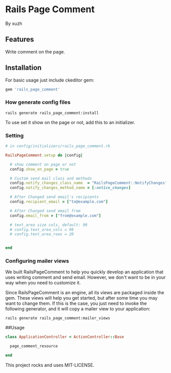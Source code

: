 # Rails Page Comment

By xuzh

## Features

Write comment on the page.

## Installation

For basic usage just include ckeditor gem:

```ruby
gem 'rails_page_comment'
```


### How generate config files


`rails generate rails_page_comment:install`


To use set it show on the page or not, add this to an initializer.

### Setting

```ruby
# in config/initializers/rails_page_comment.rb

RailsPageComment.setup do |config|

  # show comment on page or not
  config.show_on_page = true

  # Custom send mail class and methods
  config.notify_changes_class_name  = "RailsPageComment::NotifyChanges"
  config.notify_changes_method_name = [:notice_changes]

  # After Changed send email's recipients
  config.recipient_email = ["to@example.com"]

  # After Changed send email from
  config.email_from = ["from@example.com"]

  # text_area size cols, default: 90
  # config.text_area_cols = 90
  # config.text_area_rows = 20


end
```

### Configuring mailer views

We built RailsPageComment to help you quickly develop an application that uses writing comment and send email. However, we don't want to be in your way when you need to customize it.

Since RailsPageComment is an engine, all its views are packaged inside the gem. These views will help you get started, but after some time you may want to change them. If this is the case, you just need to invoke the following generator, and it will copy a mailer view to your application:

```console
rails generate rails_page_comment:mailer_views
```

##Usage

```ruby
class ApplicationController < ActionController::Base

  page_comment_resource

end
```

This project rocks and uses MIT-LICENSE.
